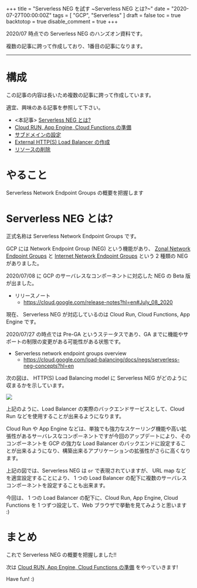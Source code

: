 +++
title = "Serverless NEG を試す ~Serverless NEG とは?~"
date = "2020-07-27T00:00:00Z"
tags = [
    "GCP",
    "Serverless"
]
draft = false
toc = true
backtotop = true
disable_comment = true
+++

2020/07 時点での Serverless NEG のハンズオン資料です。

複数の記事に跨って作成しており、1番目の記事になります。

<!--more-->
---

# 構成

この記事の内容は長いため複数の記事に跨って作成しています。

適宜、興味のある記事を参照して下さい。

+ <本記事> [Serverless NEG とは?](https://iganari.github.io/post/2020-07-27_try-serverless-neg-00/)
+ [Cloud RUN, App Engine, Cloud Functions の準備](https://iganari.github.io/post/2020-07-27_try-serverless-neg-01/)
+ [サブドメインの設定](https://iganari.github.io/post/2020-07-27_try-serverless-neg-02/)
+ [External HTTP(S) Load Balancer の作成](https://iganari.github.io/post/2020-07-27_try-serverless-neg-03/)
+ [リソースの削除](https://iganari.github.io/post/2020-07-27_try-serverless-neg-04/)

# やること

Serverless Network Endpoint Groups の概要を把握します

# Serverless NEG とは?

正式名称は Serverless Network Endpoint Groups です。

GCP には Network Endpoint Group (NEG) という機能があり、 [Zonal Network Endpoint Groups](https://cloud.google.com/load-balancing/docs/negs/zonal-neg-concepts?hl=en) と [Internet Network Endpoint Groups](https://cloud.google.com/load-balancing/docs/negs/internet-neg-concepts?hl=en) という 2 種類の NEG がありました。

2020/07/08 に GCP のサーバレスなコンポーネントに対応した NEG の Beta 版が出ました。

+ リリースノート
  + https://cloud.google.com/release-notes?hl=en#July_08_2020

現在、 Serverless NEG が対応しているのは Cloud Run, Cloud Functions, App Engine です。

2020/07/27 の時点では Pre-GA というステータスであり、GA までに機能やサポートの制限の変更がある可能性がある状態です。

+ Serverless network endpoint groups overview
  + https://cloud.google.com/load-balancing/docs/negs/serverless-neg-concepts?hl=en

次の図は、 HTTP(S) Load Balancing model に Serverless NEG がどのように収まるかを示しています。

![](https://cloud.google.com/load-balancing/images/lb-serverless-simple.svg?hl=en)

上記のように、Load Balancer の実際のバックエンドサービスとして、Cloud Run などを使用することが出来るようになります。

Cloud Run や App Engine などは、単独でも強力なスケーリング機能や高い拡張性があるサーバレスなコンポーネントですが今回のアップデートにより、そのコンポーネントを GCP の強力な Load Balancer のバックエンドに設定することが出来るようになり、構築出来るアプリケーションの拡張性がさらに高くなります。


上記の図では、Serverless NEG は `or` で表現されていますが、 URL map などを適宜設定することにより、 1 つの Load Balancer の配下に複数のサーバレスコンポーネントを設定することも出来ます。

今回は、 1 つの Load Balancer の配下に、Cloud Run, App Engine, Cloud Functions を 1 つずつ設定して、Web ブラウザで挙動を見てみようと思います :) 


# まとめ

これで Serverless NEG の概要を把握しました!!

次は [Cloud RUN, App Engine, Cloud Functions の準備](https://iganari.github.io/post/2020-07-27_try-serverless-neg-01/) をやっていきます!

Have fun! :)
